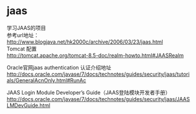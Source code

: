 # jaas</br>
学习JAAS的项目</br>
参考url地址：</br>
http://www.blogjava.net/hk2000c/archive/2006/03/23/jaas.html</br>
Tomcat 配置</br>
http://tomcat.apache.org/tomcat-8.5-doc/realm-howto.html#JAASRealm</br>

Oracle官网jaas authentication 认证介绍地址</br>
http://docs.oracle.com/javase/7/docs/technotes/guides/security/jaas/tutorials/GeneralAcnOnly.html#RunAc</br>

JAAS Login Module Developer’s Guide（JAAS登陆模块开发者手册）</br>
http://docs.oracle.com/javase/7/docs/technotes/guides/security/jaas/JAASLMDevGuide.html</br>
